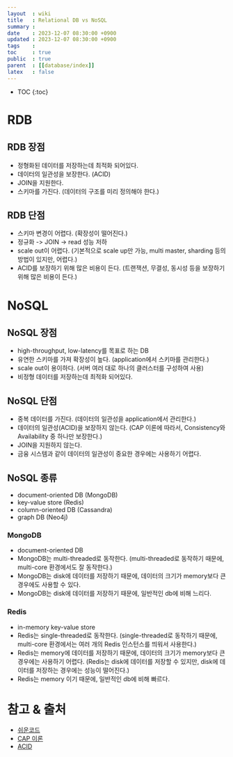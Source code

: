 ```yaml
---
layout  : wiki
title   : Relational DB vs NoSQL
summary : 
date    : 2023-12-07 08:30:00 +0900
updated : 2023-12-07 08:30:00 +0900
tags    : 
toc     : true
public  : true
parent  : [[database/index]]
latex   : false
---
```

* TOC
{:toc}

# RDB 

## RDB 장점
- 정형화된 데이터를 저장하는데 최적화 되어있다.
- 데이터의 일관성을 보장한다. (ACID)
- JOIN을 지원한다.
- 스키마를 가진다. (데이터의 구조를 미리 정의해야 한다.)

## RDB 단점
- 스키마 변경이 어렵다. (확장성이 떨어진다.)
- 정규화 -> JOIN -> read 성능 저하 
- scale out이 어렵다. (기본적으로 scale up만 가능, multi master, sharding 등의 방법이 있지만, 어렵다.)
- ACID를 보장하기 위해 많은 비용이 든다. (트랜잭션, 무결성, 동시성 등을 보장하기 위해 많은 비용이 든다.)


# NoSQL
## NoSQL 장점
- high-throughput, low-latency를 목표로 하는 DB
- 유연한 스키마를 가져 확장성이 높다. (application에서 스키마를 관리한다.)
- scale out이 용이하다. (서버 여러 대로 하나의 클러스터를 구성하여 사용)
- 비정형 데이터를 저장하는데 최적화 되어있다.

## NoSQL 단점
- 중복 데이터를 가진다. (데이터의 일관성을 application에서 관리한다.)
- 데이터의 일관성(ACID)을 보장하지 않는다. (CAP 이론에 따라서, Consistency와 Availability 중 하나만 보장한다.)
- JOIN을 지원하지 않는다.
- 금융 시스템과 같이 데이터의 일관성이 중요한 경우에는 사용하기 어렵다.

## NoSQL 종류
- document-oriented DB (MongoDB)
- key-value store (Redis)
- column-oriented DB (Cassandra)
- graph DB (Neo4j)

### MongoDB
- document-oriented DB
- MongoDB는 multi-threaded로 동작한다. (multi-threaded로 동작하기 때문에, multi-core 환경에서도 잘 동작한다.)
- MongoDB는 disk에 데이터를 저장하기 때문에, 데이터의 크기가 memory보다 큰 경우에도 사용할 수 있다.
- MongoDB는 disk에 데이터를 저장하기 때문에, 일반적인 db에 비해 느리다.

### Redis
- in-memory key-value store
- Redis는 single-threaded로 동작한다. (single-threaded로 동작하기 때문에, multi-core 환경에서는 여러 개의 Redis 인스턴스를 띄워서 사용한다.)
- Redis는 memory에 데이터를 저장하기 때문에, 데이터의 크기가 memory보다 큰 경우에는 사용하기 어렵다. (Redis는 disk에 데이터를 저장할 수 있지만, disk에 데이터를 저장하는 경우에는 성능이 떨어진다.)
- Redis는 memory 이기 때문에, 일반적인 db에 비해 빠르다.


# 참고 & 출처
- [쉬운코드](https://www.youtube.com/@ez./playlists)
- [CAP 이론](https://ko.wikipedia.org/wiki/CAP_%EC%A0%95%EB%A6%AC)
- [ACID](https://ko.wikipedia.org/wiki/ACID)
